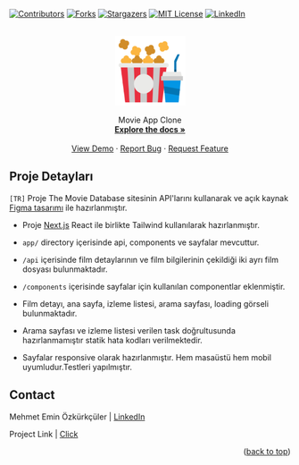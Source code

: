 <a name="readme-top"></a>

[![Contributors][contributors-shield]][contributors-url]
[![Forks][forks-shield]][forks-url]
[![Stargazers][stars-shield]][stars-url]
[![MIT License][license-shield]][license-url]
[![LinkedIn][linkedin-shield]][linkedin-url]


<br />
<div align="center">
  <a href="https://github.com/ozkurkculer/task-movie-app">
    <img src="public/popcorn.png" alt="Logo" width="125">
  </a>

  <p align="center">
    Movie App Clone
    <br />
    <a href="https://github.com/ozkurkculer/task-movie-app"><strong>Explore the docs »</strong></a>
    <br />
    <br />
    <a href="#">View Demo</a>
    ·
    <a href="https://github.com/ozkurkculer/task-movie-app/issues">Report Bug</a>
    ·
    <a href="https://github.com/ozkurkculer/task-movie-app/issues">Request Feature</a>
  </p>
</div>


<!-- ABOUT THE PROJECT -->
## Proje Detayları

`[TR]` 
Proje The Movie Database sitesinin API'larını kullanarak ve açık kaynak [Figma tasarımı](https://www.figma.com/file/crigUib6LIYnTmfGJLgdqZ/Movies-app-(Community)) ile hazırlanmıştır. 

- Proje [Next.js](https://nextjs.org) React ile birlikte Tailwind kullanılarak hazırlanmıştır.

- `app/` directory içerisinde api, components ve sayfalar mevcuttur.

- `/api` içerisinde film detaylarının ve film bilgilerinin çekildiği iki ayrı film dosyası bulunmaktadır.

- `/components` içerisinde sayfalar için kullanılan componentlar eklenmiştir. 

- Film detayı, ana sayfa, izleme listesi, arama sayfası, loading görseli bulunmaktadır.

- Arama sayfası ve izleme listesi verilen task doğrultusunda hazırlanmamıştır statik hata kodları verilmektedir.

- Sayfalar responsive olarak hazırlanmıştır. Hem masaüstü hem mobil uyumludur.Testleri yapılmıştır.

## Contact

Mehmet Emin Özkürkçüler | [LinkedIn](https://linkedin.com/in/mehmeteminozkurkculer/)

Project Link |  [Click](https://github.com/ozkurkculer/task-movie-app)

<p align="right">(<a href="#readme-top">back to top</a>)</p>

<!-- MARKDOWN LINKS & IMAGES -->
[contributors-shield]: https://img.shields.io/github/contributors/ozkurkculer/task-movie-app.svg?style=for-the-badge
[contributors-url]: https://github.com/ozkurkculer/task-movie-app/graphs/contributors
[forks-shield]: https://img.shields.io/github/forks/ozkurkculer/task-movie-app.svg?style=for-the-badge
[forks-url]: https://github.com/ozkurkculer/task-movie-app/network/members
[stars-shield]: https://img.shields.io/github/stars/ozkurkculer/task-movie-app.svg?style=for-the-badge
[stars-url]: https://github.com/ozkurkculer/task-movie-app/stargazers
[license-shield]: https://img.shields.io/github/license/ozkurkculer/task-movie-app.svg?style=for-the-badge
[license-url]: https://github.com/ozkurkculer/task-movie-app/blob/master/LICENSE.txt
[linkedin-shield]: https://img.shields.io/badge/-LinkedIn-black.svg?style=for-the-badge&logo=linkedin&colorB=555
[linkedin-url]: https://linkedin.com/in/mehmeteminozkurkculer/
[product-screenshot]: images/screenshot.png
[React.js]: https://img.shields.io/badge/React-20232A?style=for-the-badge&logo=react&logoColor=61DAFB
